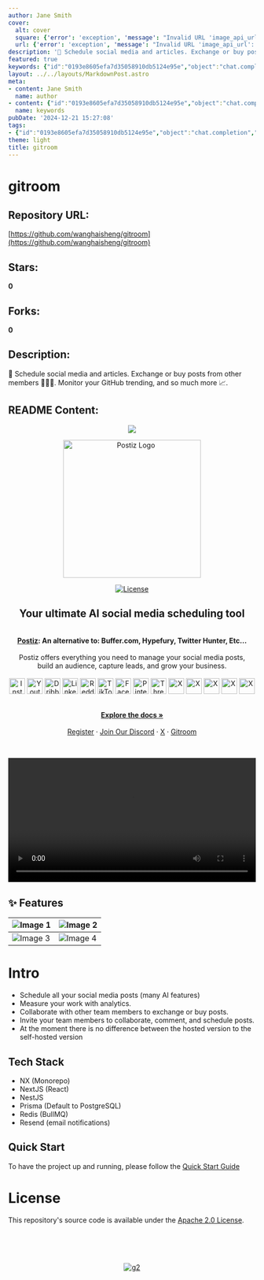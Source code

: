 ```yaml
---
author: Jane Smith
cover:
  alt: cover
  square: {'error': 'exception', 'message': "Invalid URL 'image_api_url': No scheme supplied. Perhaps you meant https://image_api_url?"}
  url: {'error': 'exception', 'message': "Invalid URL 'image_api_url': No scheme supplied. Perhaps you meant https://image_api_url?"}
description: '📨 Schedule social media and articles. Exchange or buy posts from other members 👨🏻‍💻. Monitor your GitHub trending, and so much more 📈.'
featured: true
keywords: {"id":"0193e8605efa7d35058910db5124e95e","object":"chat.completion","created":1734770450,"model":"Qwen/Qwen2.5-7B-Instruct","choices":[{"index":0,"message":{"role":"assistant","content":"### Keywords:\n- Social Media Scheduling\n- Post Management\n- AI Features\n- Analytics\n- Team Collaboration\n- Post Exchange\n- Post Buying\n- GitHub Integration\n- Open Source\n- License (Apache 2.0)\n- Multi-Platform Support\n- Hosted Version\n- Self-Hosted Version\n- NX Monorepo\n- NextJS\n- NestJS\n- Prisma\n- PostgreSQL\n- Redis\n- Email Notifications\n- Quick Start Guide\n- Documentations\n- Community Support (Discord)\n- User Documentation\n- Privacy\n- Extensive Platform Support (Instagram, YouTube, Dribbble, LinkedIn, Reddit, TikTok, Facebook, Pinterest, Threads, X, Slack, Discord, Mastodon, Bluesky)\n\n### Tags:\n- #SocialMediaScheduling\n- #AIAutomatedTools\n- #AnalyticsTools\n- #TeamCollaboration\n- #PostManagement\n- #OpenSourceSoftware\n- #MultiPlatformSupport\n- #HostedSelfHosted\n- #CodingTools\n- #Documentation\n- #CommunitySupport\n- #TechnicalStack\n- #QuickStartGuide"},"finish_reason":"stop"}],"usage":{"prompt_tokens":1520,"completion_tokens":235,"total_tokens":1755},"system_fingerprint":""}
layout: ../../layouts/MarkdownPost.astro
meta:
- content: Jane Smith
  name: author
- content: {"id":"0193e8605efa7d35058910db5124e95e","object":"chat.completion","created":1734770450,"model":"Qwen/Qwen2.5-7B-Instruct","choices":[{"index":0,"message":{"role":"assistant","content":"### Keywords:\n- Social Media Scheduling\n- Post Management\n- AI Features\n- Analytics\n- Team Collaboration\n- Post Exchange\n- Post Buying\n- GitHub Integration\n- Open Source\n- License (Apache 2.0)\n- Multi-Platform Support\n- Hosted Version\n- Self-Hosted Version\n- NX Monorepo\n- NextJS\n- NestJS\n- Prisma\n- PostgreSQL\n- Redis\n- Email Notifications\n- Quick Start Guide\n- Documentations\n- Community Support (Discord)\n- User Documentation\n- Privacy\n- Extensive Platform Support (Instagram, YouTube, Dribbble, LinkedIn, Reddit, TikTok, Facebook, Pinterest, Threads, X, Slack, Discord, Mastodon, Bluesky)\n\n### Tags:\n- #SocialMediaScheduling\n- #AIAutomatedTools\n- #AnalyticsTools\n- #TeamCollaboration\n- #PostManagement\n- #OpenSourceSoftware\n- #MultiPlatformSupport\n- #HostedSelfHosted\n- #CodingTools\n- #Documentation\n- #CommunitySupport\n- #TechnicalStack\n- #QuickStartGuide"},"finish_reason":"stop"}],"usage":{"prompt_tokens":1520,"completion_tokens":235,"total_tokens":1755},"system_fingerprint":""}
  name: keywords
pubDate: '2024-12-21 15:27:08'
tags:
- {"id":"0193e8605efa7d35058910db5124e95e","object":"chat.completion","created":1734770450,"model":"Qwen/Qwen2.5-7B-Instruct","choices":[{"index":0,"message":{"role":"assistant","content":"### Keywords:\n- Social Media Scheduling\n- Post Management\n- AI Features\n- Analytics\n- Team Collaboration\n- Post Exchange\n- Post Buying\n- GitHub Integration\n- Open Source\n- License (Apache 2.0)\n- Multi-Platform Support\n- Hosted Version\n- Self-Hosted Version\n- NX Monorepo\n- NextJS\n- NestJS\n- Prisma\n- PostgreSQL\n- Redis\n- Email Notifications\n- Quick Start Guide\n- Documentations\n- Community Support (Discord)\n- User Documentation\n- Privacy\n- Extensive Platform Support (Instagram, YouTube, Dribbble, LinkedIn, Reddit, TikTok, Facebook, Pinterest, Threads, X, Slack, Discord, Mastodon, Bluesky)\n\n### Tags:\n- #SocialMediaScheduling\n- #AIAutomatedTools\n- #AnalyticsTools\n- #TeamCollaboration\n- #PostManagement\n- #OpenSourceSoftware\n- #MultiPlatformSupport\n- #HostedSelfHosted\n- #CodingTools\n- #Documentation\n- #CommunitySupport\n- #TechnicalStack\n- #QuickStartGuide"},"finish_reason":"stop"}],"usage":{"prompt_tokens":1520,"completion_tokens":235,"total_tokens":1755},"system_fingerprint":""}
theme: light
title: gitroom
---
```


# gitroom

## Repository URL: 
[https://github.com/wanghaisheng/gitroom](https://github.com/wanghaisheng/gitroom)

## Stars: 
**0**

## Forks: 
**0**

## Description: 
📨 Schedule social media and articles. Exchange or buy posts from other members 👨🏻‍💻. Monitor your GitHub trending, and so much more 📈.

## README Content: 
<p align="center">
  <a href="https://affiliate.postiz.com">
    <img src="https://github.com/user-attachments/assets/af9f47b3-e20c-402b-bd11-02f39248d738" />
  </a>
</p>

<p align="center">
  <a href="https://postiz.com" target="_blank">
  <picture>
    <source media="(prefers-color-scheme: dark)" srcset="https://github.com/user-attachments/assets/765e9d72-3ee7-4a56-9d59-a2c9befe2311">
    <img alt="Postiz Logo" src="https://github.com/user-attachments/assets/f0d30d70-dddb-4142-8876-e9aa6ed1cb99" width="280"/>
  </picture>
  </a>
</p>


<p align="center">
<a href="https://opensource.org/licenses/Apache-2.0">
  <img src="https://img.shields.io/badge/License-Apache%202.0-blue.svg" alt="License">
</a>
</p>

<div align="center">
  <strong>
  <h2>Your ultimate AI social media scheduling tool</h2><br />
  <a href="https://postiz.com">Postiz</a>: An alternative to: Buffer.com, Hypefury, Twitter Hunter, Etc...<br /><br />
  </strong>
  Postiz offers everything you need to manage your social media posts,<br />build an audience, capture leads, and grow your business.
</div>


<div class="flex" align="center">
  <br />
  <img alt="Instagram" src="https://postiz.com/svgs/socials/Instagram.svg" width="32">
  <img alt="Youtube" src="https://postiz.com/svgs/socials/Youtube.svg" width="32">
  <img alt="Dribbble" src="https://postiz.com/svgs/socials/Dribbble.svg" width="32">
  <img alt="Linkedin" src="https://postiz.com/svgs/socials/Linkedin.svg" width="32">
  <img alt="Reddit" src="https://postiz.com/svgs/socials/Reddit.svg" width="32">
  <img alt="TikTok" src="https://postiz.com/svgs/socials/TikTok.svg" width="32">
  <img alt="Facebook" src="https://postiz.com/svgs/socials/Facebook.svg" width="32">
  <img alt="Pinterest" src="https://postiz.com/svgs/socials/Pinterest.svg" width="32">
  <img alt="Threads" src="https://postiz.com/svgs/socials/Threads.svg" width="32">
  <img alt="X" src="https://postiz.com/svgs/socials/X.svg" width="32">
  <img alt="X" src="https://postiz.com/svgs/socials/Slack.svg" width="32">
  <img alt="X" src="https://postiz.com/svgs/socials/Discord.svg" width="32">
  <img alt="X" src="https://postiz.com/svgs/socials/Mastodon.svg" width="32">
  <img alt="X" src="https://postiz.com/svgs/socials/Bluesky.svg" width="32">
</div>

<p align="center">
  <br />
  <a href="https://docs.postiz.com" rel="dofollow"><strong>Explore the docs »</strong></a>
  <br />

  <br/>
    <a href="https://platform.postiz.com">Register</a>
    ·
    <a href="https://discord.postiz.com">Join Our Discord</a>
    ·
    <a href="https://twitter.com/nevodavid">X</a>
    ·
    <a href="https://gitroom.com">Gitroom</a>
  </p>

<br />

<p align="center">
  <video src="https://github.com/user-attachments/assets/05436a01-19c8-4827-b57f-05a5e7637a67" width="100%" />
</p>

## ✨ Features

| ![Image 1](https://github.com/user-attachments/assets/a27ee220-beb7-4c7e-8c1b-2c44301f82ef) | ![Image 2](https://github.com/user-attachments/assets/eb5f5f15-ed90-47fc-811c-03ccba6fa8a2) |
|--------------------------------|--------------------------------|
| ![Image 3](https://github.com/user-attachments/assets/d51786ee-ddd8-4ef8-8138-5192e9cfe7c3) | ![Image 4](https://github.com/user-attachments/assets/91f83c89-22f6-43d6-b7aa-d2d3378289fb) |

# Intro

- Schedule all your social media posts (many AI features)
- Measure your work with analytics.
- Collaborate with other team members to exchange or buy posts.
- Invite your team members to collaborate, comment, and schedule posts.
- At the moment there is no difference between the hosted version to the self-hosted version

## Tech Stack

- NX (Monorepo)
- NextJS (React)
- NestJS
- Prisma (Default to PostgreSQL)
- Redis (BullMQ)
- Resend (email notifications)

## Quick Start
To have the project up and running, please follow the [Quick Start Guide](https://docs.postiz.com/quickstart)

##


# License

This repository's source code is available under the [Apache 2.0 License](LICENSE).

<br /><br /><br />

<p align="center">
  <a href="https://www.g2.com/products/postiz/take_survey" target="blank"><img alt="g2" src="https://github.com/user-attachments/assets/892cb74c-0b49-4589-b2f5-fbdbf7a98f66" /></a>
</p>



